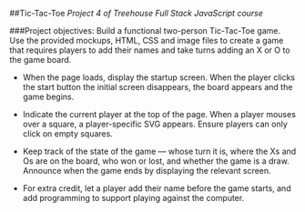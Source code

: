 ##Tic-Tac-Toe
*Project 4 of Treehouse Full Stack JavaScript course*

###Project objectives:
Build a functional two-person Tic-Tac-Toe game. Use the provided mockups, HTML, CSS and image files to create a game that requires players to add their names and take turns adding an X or O to the game board.

* When the page loads, display the startup screen. When the player clicks the start button the initial screen disappears, the board appears and the game begins.

* Indicate the current player at the top of the page. When a player mouses over a square, a player-specific SVG appears. Ensure players can only click on empty squares.

* Keep track of the state of the game — whose turn it is, where the Xs and Os are on the board, who won or lost, and whether the game is a draw. Announce when the game ends by displaying the relevant screen.

* For extra credit, let a player add their name before the game starts, and add programming to support playing against the computer.
